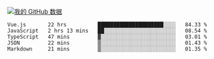 [![我的 GitHub 数据](https://github-readme-stats.vercel.app/api?username=unbrain&?theme=dark)]()

<!--START_SECTION:waka-->
```text
Vue.js       22 hrs          █████████████████████░░░░   84.33 % 
JavaScript   2 hrs 13 mins   ██░░░░░░░░░░░░░░░░░░░░░░░   08.54 % 
TypeScript   47 mins         ▓░░░░░░░░░░░░░░░░░░░░░░░░   03.01 % 
JSON         22 mins         ▒░░░░░░░░░░░░░░░░░░░░░░░░   01.43 % 
Markdown     21 mins         ▒░░░░░░░░░░░░░░░░░░░░░░░░   01.35 % 
```
<!--END_SECTION:waka-->
